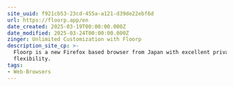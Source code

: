```yaml
---
site_uuid: f921cb53-23cd-455a-a121-d39de22ebf6d
url: https://floorp.app/en
date_created: 2025-03-19T00:00:00.000Z
date_modified: 2025-03-24T00:00:00.000Z
zinger: Unlimited Customization with Floorp
description_site_cp: >-
  Floorp is a new Firefox based browser from Japan with excellent privacy &
  flexibility.
tags:
- Web-Browsers
---
```





